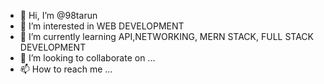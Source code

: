 - 👋 Hi, I’m @98tarun
- 👀 I’m interested in WEB DEVELOPMENT
- 🌱 I’m currently learning API,NETWORKING, MERN STACK, FULL STACK DEVELOPMENT 
- 💞️ I’m looking to collaborate on ...
- 📫 How to reach me ...

<!---
98tarun/98tarun is a ✨ special ✨ repository because its `README.md` (this file) appears on your GitHub profile.
You can click the Preview link to take a look at your changes.
--->
